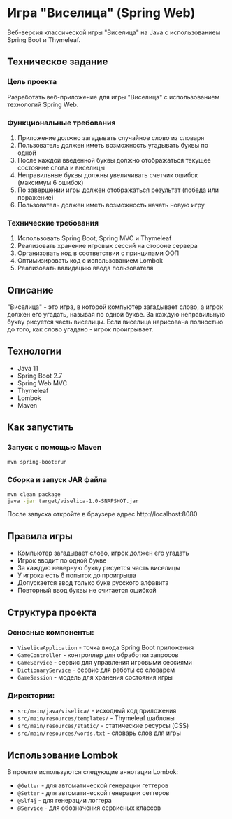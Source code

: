 # Игра "Виселица" (Spring Web)

Веб-версия классической игры "Виселица" на Java с использованием Spring Boot и Thymeleaf.

## Техническое задание

### Цель проекта

Разработать веб-приложение для игры "Виселица" с использованием технологий Spring Web.

### Функциональные требования

1. Приложение должно загадывать случайное слово из словаря
2. Пользователь должен иметь возможность угадывать буквы по одной
3. После каждой введенной буквы должно отображаться текущее состояние слова и виселицы
4. Неправильные буквы должны увеличивать счетчик ошибок (максимум 6 ошибок)
5. По завершении игры должен отображаться результат (победа или поражение)
6. Пользователь должен иметь возможность начать новую игру

### Технические требования

1. Использовать Spring Boot, Spring MVC и Thymeleaf
2. Реализовать хранение игровых сессий на стороне сервера
3. Организовать код в соответствии с принципами ООП
4. Оптимизировать код с использованием Lombok
5. Реализовать валидацию ввода пользователя

## Описание

"Виселица" - это игра, в которой компьютер загадывает слово, а игрок должен его угадать, называя по одной букве. За
каждую неправильную букву рисуется часть виселицы. Если виселица нарисована полностью до того, как слово угадано - игрок
проигрывает.

## Технологии

* Java 11
* Spring Boot 2.7
* Spring Web MVC
* Thymeleaf
* Lombok
* Maven

## Как запустить

### Запуск с помощью Maven

```bash
mvn spring-boot:run
```

### Сборка и запуск JAR файла

```bash
mvn clean package
java -jar target/viselica-1.0-SNAPSHOT.jar
```

После запуска откройте в браузере адрес http://localhost:8080

## Правила игры

- Компьютер загадывает слово, игрок должен его угадать
- Игрок вводит по одной букве
- За каждую неверную букву рисуется часть виселицы
- У игрока есть 6 попыток до проигрыша
- Допускается ввод только букв русского алфавита
- Повторный ввод буквы не считается ошибкой

## Структура проекта

### Основные компоненты:

- `ViselicaApplication` - точка входа Spring Boot приложения
- `GameController` - контроллер для обработки запросов
- `GameService` - сервис для управления игровыми сессиями
- `DictionaryService` - сервис для работы со словарем
- `GameSession` - модель для хранения состояния игры

### Директории:

- `src/main/java/viselica/` - исходный код приложения
- `src/main/resources/templates/` - Thymeleaf шаблоны
- `src/main/resources/static/` - статические ресурсы (CSS)
- `src/main/resources/words.txt` - словарь слов для игры

## Использование Lombok

В проекте используются следующие аннотации Lombok:

- `@Getter` - для автоматической генерации геттеров
- `@Setter` - для автоматической генерации сеттеров
- `@Slf4j` - для генерации логгера
- `@Service` - для обозначения сервисных классов 